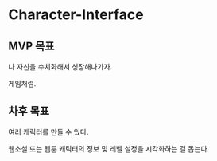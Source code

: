 # Character-Interface

## MVP 목표
나 자신을 수치화해서 성장해나가자.

게임처럼.

## 차후 목표
여러 캐릭터를 만들 수 있다.

웹소설 또는 웹툰 캐릭터의 정보 및 레벨 설정을 시각화하는 걸 돕는다.

